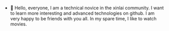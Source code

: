 - 🌱 Hello, everyone, I am a technical novice in the xinlai community. I want to learn more interesting and advanced technologies on github. I am very happy to be friends with you all. In my spare time, I like to watch movies.


<!---
Van3125/Van3125 is a ✨ special ✨ repository because its `README.md` (this file) appears on your GitHub profile.
You can click the Preview link to take a look at your changes.
--->
